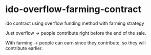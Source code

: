 # ido-overflow-farming-contract

ido contract using overflow funding method with farming strategy

Just overflow -> people contribute right before the end of the sale.

With farming -> people can earn since they contribute, so they will contribute earlier.

